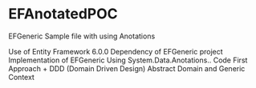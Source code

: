 # EFAnotatedPOC
EFGeneric Sample file with using Anotations

Use of Entity Framework 6.0.0
Dependency of EFGeneric project 
Implementation of EFGeneric
Using System.Data.Anotations..
Code First Approach + DDD (Domain Driven Design)
Abstract Domain and Generic Context

